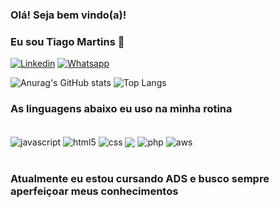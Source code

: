 
### Olá! Seja bem vindo(a)!
### Eu sou Tiago Martins 👋

[![Linkedin](	https://img.shields.io/badge/LinkedIn-0077B5?style=for-the-badge&logo=linkedin&logoColor=white)](https://www.linkedin.com/in/tiago-martins-a81456167/)
[![Whatsapp](	https://img.shields.io/badge/WhatsApp-25D366?style=for-the-badge&logo=whatsapp&logoColor=white)](https://wa.me/5519997711979)

![Anurag's GitHub stats](https://github-readme-stats.vercel.app/api?username=DevMartinsTiago&show_icons=true&theme=transparent) 
![Top Langs](https://github-readme-stats.vercel.app/api/top-langs/?username=DevMartinsTiago&layout=compact)

### As linguagens abaixo eu uso na minha rotina

<div styke="display: inline_block"><br/>
<img align="center" src="https://img.shields.io/badge/JavaScript-323330?style=for-the-badge&logo=javascript&logoColor=F7DF1E" alt="javascript">
<img align="center" src="https://img.shields.io/badge/HTML5-E34F26?style=for-the-badge&logo=html5&logoColor=white" alt="html5">
<img align="center" src="https://img.shields.io/badge/CSS3-1572B6?style=for-the-badge&logo=css3&logoColor=white" alt="css">
<img align="center" src="https://img.shields.io/badge/Node.js-43853D?style=for-the-badge&logo=node.js&logoColor=whitealt="nodejs">
<img align="center" src="https://img.shields.io/badge/PHP-777BB4?style=for-the-badge&logo=php&logoColor=white" alt="php">
<img align="center" src="https://img.shields.io/badge/Amazon_AWS-232F3E?style=for-the-badge&logo=amazon-aws&logoColor=white" alt="aws">
</div><br/>

### Atualmente eu estou cursando ADS e busco sempre aperfeiçoar meus conhecimentos
